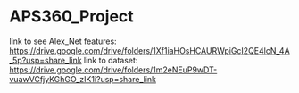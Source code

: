 # APS360_Project

link to see Alex_Net features: https://drive.google.com/drive/folders/1Xf1iaHOsHCAURWpiGcI2QE4lcN_4A_5p?usp=share_link
link to dataset: https://drive.google.com/drive/folders/1m2eNEuP9wDT-vuawVCfjyKGhGO_zIK1i?usp=share_link
